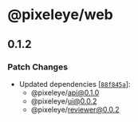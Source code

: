 # @pixeleye/web

## 0.1.2

### Patch Changes

- Updated dependencies [[`88f845a`](https://github.com/pixeleye-io/pixeleye/commit/88f845ab67a84a5fa9f1920a5b9d706133158a9f)]:
  - @pixeleye/api@0.1.0
  - @pixeleye/ui@0.0.2
  - @pixeleye/reviewer@0.0.2
